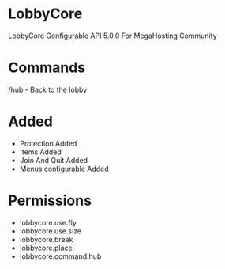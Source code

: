 # LobbyCore
LobbyCore Configurable API 5.0.0 For MegaHosting Community

# Commands
/hub - Back to the lobby

# Added

- Protection Added
- Items Added
- Join And Quit Added
- Menus configurable Added

# Permissions
- lobbycore.use.fly
- lobbycore.use.size
- lobbycore.break
- lobbycore.place
- lobbycore.command.hub
